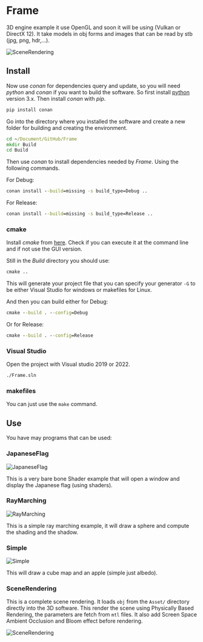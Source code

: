 # Frame

3D engine example it use OpenGL and soon it will be using (Vulkan or DirectX 
12). It take models in obj forms and images that can be read by stb (jpg, png,
hdr,...).

![SceneRendering](https://github.com/anirul/Frame/raw/master/examples/scene_rendering.png "A Scene rendering made with ShaderGL.")

## Install

Now use *conan* for dependencies query and update, so you will need *python* 
and *conan* if you want to build the software. So first install 
[python](https://www.python.org/downloads/) version 3.x. Then install *conan* 
with *pip*.

```cmd
pip install conan
```

Go into the directory where you installed the software and create a new folder
for building and creating the environment.

```cmd
cd ~/Document/GitHub/Frame
mkdir Build
cd Build
```

Then use *conan* to install dependencies needed by *Frame*. Using the following
commands.

For Debug:
```cmd
conan install --build=missing -s build_type=Debug ..
```

For Release:
```cmd
conan install --build=missing -s build_type=Release ..
```

### cmake

Install *cmake* from [here](https://cmake.org/). Check if you can execute it at
the command line and if not use the GUI version.

Still in the *Build* directory you should use:
```cmd
cmake ..
```

This will generate your project file that you can specify your generator 
```-G``` to be either Visual Studio for windows or makefiles for Linux.

And then you can build either for Debug:
```cmd
cmake --build . --config=Debug
```

Or for Release:
```cmd
cmake --build . --config=Release
```

### Visual Studio

Open the project with Visual studio 2019 or 2022.

```cmd
./Frame.sln
```

### makefiles

You can just use the ```make``` command.

## Use

You have may programs that can be used:

### JapaneseFlag

![JapaneseFlag](https://github.com/anirul/Frame/raw/master/examples/japanese_flag.png "A rendering of the Japanese flag using shaders.")

This is a very bare bone Shader example that will open a window and display
the Japanese flag (using shaders).

### RayMarching

![RayMarching](https://github.com/anirul/Frame/raw/master/examples/ray_marching.png "A rendering of a sphere on a plane using raymaching shaders.")

This is a simple ray marching example, it will draw a sphere and compute the
shading and the shadow.

### Simple

![Simple](https://github.com/anirul/Frame/raw/master/examples/scene_simple.png "A rendering of an apple floating in the coulds.")

This will draw a cube map and an apple (simple just albedo).

### SceneRendering

This is a complete scene rendering. It loads ```obj``` from the ```Asset/```
directory directly into the 3D software. This render the scene using
Physically Based Rendering, the parameters are fetch from ```mtl``` files.
It also add Screen Space Ambient Occlusion and Bloom effect before rendering.

![SceneRendering](https://github.com/anirul/Frame/raw/master/examples/scene_rendering.png "A Scene rendering made with ShaderGL.")
